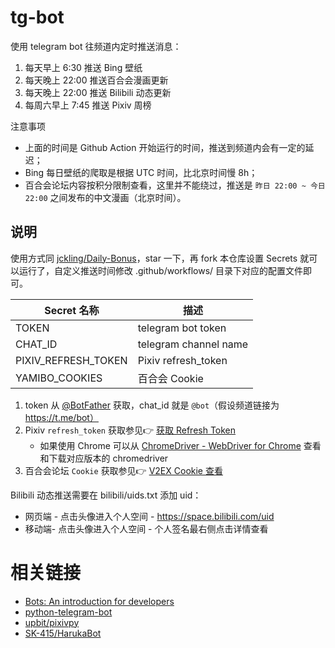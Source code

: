 # tg-bot

使用 telegram bot 往频道内定时推送消息：
1. 每天早上 6:30 推送 Bing 壁纸
2. 每天晚上 22:00 推送百合会漫画更新
3. 每天晚上 22:00 推送 Bilibili 动态更新
4. 每周六早上 7:45 推送 Pixiv 周榜

注意事项
- 上面的时间是 Github Action 开始运行的时间，推送到频道内会有一定的延迟；
- Bing 每日壁纸的爬取是根据 UTC 时间，比北京时间慢 8h；
- 百合会论坛内容按积分限制查看，这里并不能绕过，推送是 `昨日 22:00 ~ 今日 22:00` 之间发布的中文漫画（北京时间）。

## 说明

使用方式同 [jckling/Daily-Bonus](https://github.com/jckling/Daily-Bonus)，star 一下，再 fork 本仓库设置 Secrets 就可以运行了，自定义推送时间修改 .github/workflows/ 目录下对应的配置文件即可。

| Secret 名称            | 描述                   |
| --------------------- | --------------------- |
| TOKEN                 | telegram bot token    |
| CHAT_ID               | telegram channel name |
| PIXIV_REFRESH_TOKEN   | Pixiv refresh_token   |
| YAMIBO_COOKIES        | 百合会 Cookie           |

1. token 从 [@BotFather](https://telegram.me/botfather) 获取，chat_id 就是 `@bot`（假设频道链接为 https://t.me/bot）
2. Pixiv `refresh_token` 获取参见👉 [获取 Refresh Token](https://gist.github.com/upbit/6edda27cb1644e94183291109b8a5fde)
   - 如果使用 Chrome 可以从 [ChromeDriver - WebDriver for Chrome](https://chromedriver.chromium.org/downloads) 查看和下载对应版本的 chromedriver
3. 百合会论坛 `Cookie` 获取参见👉 [V2EX Cookie 查看](https://github.com/jckling/Daily-Bonus//#v2ex)

Bilibili 动态推送需要在 bilibili/uids.txt 添加 uid：
- 网页端 - 点击头像进入个人空间 - https://space.bilibili.com/uid
- 移动端- 点击头像进入个人空间 - 个人签名最右侧点击详情查看


# 相关链接

- [Bots: An introduction for developers](https://core.telegram.org/bots)
- [python-telegram-bot](https://github.com/python-telegram-bot/python-telegram-bot)
- [upbit/pixivpy](https://github.com/upbit/pixivpy)
- [SK-415/HarukaBot](https://github.com/SK-415/HarukaBot)

